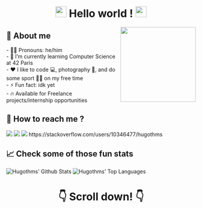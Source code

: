 <!--**Hugothms/hugothms** is a ✨ _special_ ✨ repository because its `README.md` (this file) appears on your GitHub profile.-->
<h1 align='center'> <img src="https://github.com/TheDudeThatCode/TheDudeThatCode/blob/master/Assets/Hi.gif" width="29px"> Hello world ! <img src="https://github.com/TheDudeThatCode/TheDudeThatCode/blob/master/Assets/Hi.gif" width="29px"></h1>

<img align='right' src='https://user-images.githubusercontent.com/5713670/87202985-820dcb80-c2b6-11ea-9f56-7ec461c497c3.gif' width='200"'>  


  <h2> 👤 About me </h2>
  <p>
    - 🙋‍♂️ Pronouns: he/him</br>
    - 🌱 I’m currently learning Computer Science at 42 Paris</br>
    - ❤️️ I like to code 💻, photography 📸, and do some sport 🏊‍♂️ on my free time</br>
    - ⚡ Fun fact: idk yet</br>
    - 🔥  Available for Freelance projects/internship opportunities
   </p>


  <h2> 📣 How to reach me ? </h2>
  <a href="mailto:hugothms@gmail.com?subject=[GitHub]%20🔥%20Contact&body=Hi%20Hugo%2C%0A%0AI%20come%20to%20you%20to%20talk%20you%20about%20..."><img src="https://img.shields.io/badge/e‑mail-D14836.svg?style=for-the-badge&logo=GMail&logoColor=white"/></a>
  <a href="https://instagram.com/hugothms"><img src="https://img.shields.io/badge/instagram-E4405F.svg?style=for-the-badge&logo=instagram&logoColor=white"/></a>
  <a href="https://linkedin.com/in/hugothms"><img src="https://img.shields.io/badge/linkedin-0077B5.svg?style=for-the-badge&logo=linkedin&logoColor=white"/></a>
  https://stackoverflow.com/users/10346477/hugothms



  <h2> 📈 Check some of those fun stats </h2>
  
  ![Hugothms' Github Stats](https://github-readme-stats.anuraghazra1.vercel.app/api?username=hugothms&show_icons=true&include_all_commits=true&count_private=true)
  ![Hugothms' Top Languages](https://github-readme-stats.vercel.app/api/top-langs/?username=hugothms&langs_count=8&layout=compact)

  <!--![trophy](https://github-profile-trophy.vercel.app/?username=hugothms)-->


<h1 align='center'> 👇 Scroll down! 👇</h1>

